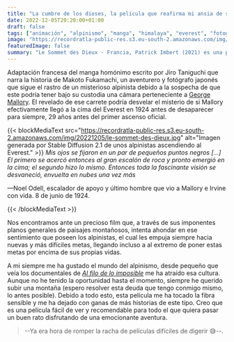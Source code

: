 ```yaml
---
title: "La cumbre de los dioses, la película que reafirma mi ansia de subir una montaña"
date: 2022-12-05T20:20:00+01:00
draft: false
tags: ["animación", "alpinismo", "manga", "himalaya", "everest", "fotografía"]
image: "https://recordratla-public-res.s3.eu-south-2.amazonaws.com/img/20221205/le-sommet-des-dieux-750.jpg"
featuredImage: false
summary: "Le Sommet des Dieux - Francia, Patrick Imbert (2021) es una película que me ha tocado la fibra sensible y me ha dejado con ganas de más historias de alpinismo."
---
```


Adaptación francesa del manga homónimo escrito por Jiro Taniguchi que
narra la historia de Makoto Fukamachi, un aventurero y fotógrafo japonés
que sigue el rastro de un misterioso alpinista debido a la sospecha de
que este podría tener bajo su custodia una cámara perteneciente a
[George Mallory](https://es.wikipedia.org/wiki/George_Leigh_Mallory). El
revelado de ese carrete podría desvelar el misterio de si Mallory
efectivamente llegó a la cima del Everest en 1924 antes de desaparecer
para siempre, 29 años antes del primer ascenso oficial.

{{< blockMediaText src="https://recordratla-public-res.s3.eu-south-2.amazonaws.com/img/20221205/le-sommet-des-dieux.jpg" alt="Imagen generada por Stable Diffusion 2.1 de unos alpinistas ascendiendo al Everest." >}}
<em>Mis ojos se fijaron en un par de pequeños puntos negros [...] El primero se acercó entonces al gran escalón de roca y pronto emergió en la cima; el segundo hizo lo mismo. Entonces toda la fascinante visión se desvaneció, envuelta en nubes una vez más</em>
<p>—Noel Odell, escalador de apoyo y último hombre que vio a Mallory e Irvine con vida. 8 de junio de 1924.</p>
{{< /blockMediaText >}}

Nos encontramos ante un precioso film que, a través de sus imponentes
planos generales de paisajes montañosos, intenta ahondar en ese
sentimiento que poseen los alpinistas, el cual les empuja siempre hacia
nuevas y más difíciles metas, llegando incluso a al extremo de poner
estas metas por encima de sus propias vidas.

A mi siempre me ha gustado el mundo del alpinismo, desde pequeño que
veía los documentales de [*Al filo de lo
imposible*](https://es.wikipedia.org/wiki/Al_filo_de_lo_imposible) me ha
atraído esa cultura. Aunque no he tenido la oportunidad hasta el
momento, siempre he querido subir una montaña (espero resolver esta
deuda que tengo conmigo mismo, lo antes posible). Debido a todo esto,
esta película me ha tocado la fibra sensible y me ha dejado con ganas de
más historias de este tipo. Creo que es una película fácil de ver y
recomendable para todo el que quiera pasar un buen rato disfrutando de
una emocionante aventura.

> --Ya era hora de romper la racha de películas difíciles de digerir
> 😅--.
